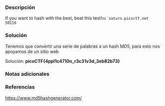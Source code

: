 
### Descripción 
If you want to hash with the best, beat this test!`nc saturn.picoctf.net 50116`
### Solución
Tenemos que convertir una serie de palabras a un hash MD5, para esto nos apoyamos de un sitio web

Solución: **picoCTF{4ppl1c4710n_r3c31v3d_3eb82b73}**
### Notas adicionales


### Referencias 
https://www.md5hashgenerator.com/
